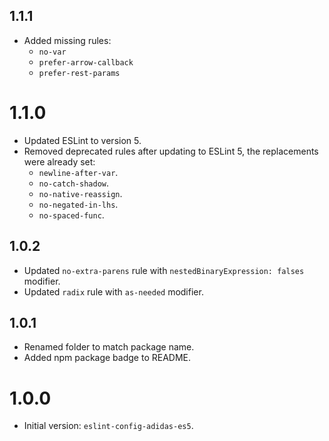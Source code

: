 ## 1.1.1

- Added missing rules:
  - `no-var`
  - `prefer-arrow-callback`
  - `prefer-rest-params`

# 1.1.0

- Updated ESLint to version 5.
- Removed deprecated rules after updating to ESLint 5, the replacements were already set:
  - `newline-after-var`.
  - `no-catch-shadow`.
  - `no-native-reassign`.
  - `no-negated-in-lhs`.
  - `no-spaced-func`.

## 1.0.2

- Updated `no-extra-parens` rule with `nestedBinaryExpression: falses` modifier.
- Updated `radix` rule with `as-needed` modifier.

## 1.0.1

- Renamed folder to match package name.
- Added npm package badge to README.

# 1.0.0

- Initial version: `eslint-config-adidas-es5`.
